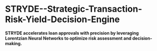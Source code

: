 # STRYDE--Strategic-Transaction-Risk-Yield-Decision-Engine
**STRYDE accelerates loan approvals with precision by leveraging Lorentzian Neural Networks to optimize risk assessment and decision-making.**
